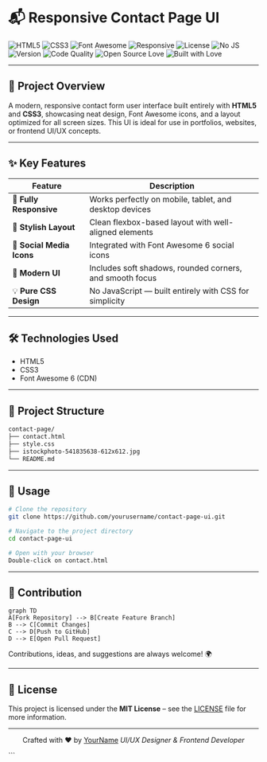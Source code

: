 
# 📬 Responsive Contact Page UI

![HTML5](https://img.shields.io/badge/HTML5-E34F26?style=flat-square&logo=html5&logoColor=white)
![CSS3](https://img.shields.io/badge/CSS3-1572B6?style=flat-square&logo=css3&logoColor=white)
![Font Awesome](https://img.shields.io/badge/Font%20Awesome-6.x-purple?logo=fontawesome&logoColor=white)
![Responsive](https://img.shields.io/badge/Mobile--Friendly-%F0%9F%93%B1-pink)
![License](https://img.shields.io/badge/License-MIT-green)
![No JS](https://img.shields.io/badge/No%20JavaScript-100%25%20CSS-lightgrey)
![Version](https://img.shields.io/badge/version-1.0.0-blue)
![Code Quality](https://img.shields.io/badge/code%20quality-A-brightgreen)
![Open Source Love](https://img.shields.io/badge/Open--Source-%E2%9D%A4-red)
![Built with Love](https://img.shields.io/badge/built%20with-%E2%9D%A4-red)

---

## 🚀 Project Overview

A modern, responsive contact form user interface built entirely with **HTML5** and **CSS3**, showcasing neat design, Font Awesome icons, and a layout optimized for all screen sizes. This UI is ideal for use in portfolios, websites, or frontend UI/UX concepts.

---

## ✨ Key Features

| Feature               | Description                                                  |
|-----------------------|--------------------------------------------------------------|
| 📱 **Fully Responsive**     | Works perfectly on mobile, tablet, and desktop devices       |
| 🎨 **Stylish Layout**       | Clean flexbox-based layout with well-aligned elements       |
| 🔗 **Social Media Icons**   | Integrated with Font Awesome 6 social icons                 |
| 🧊 **Modern UI**            | Includes soft shadows, rounded corners, and smooth focus     |
| 💡 **Pure CSS Design**      | No JavaScript — built entirely with CSS for simplicity      |

---

## 🛠️ Technologies Used

- HTML5
- CSS3
- Font Awesome 6 (CDN)

---

## 📂 Project Structure

```bash
contact-page/
├── contact.html
├── style.css
├── istockphoto-541835638-612x612.jpg
└── README.md
````

---

## 🧩 Usage

```bash
# Clone the repository
git clone https://github.com/yourusername/contact-page-ui.git

# Navigate to the project directory
cd contact-page-ui

# Open with your browser
Double-click on contact.html
```

---

## 🤝 Contribution

```mermaid
graph TD
A[Fork Repository] --> B[Create Feature Branch]
B --> C[Commit Changes]
C --> D[Push to GitHub]
D --> E[Open Pull Request]
```

Contributions, ideas, and suggestions are always welcome! 🌍

---

## 📜 License

This project is licensed under the **MIT License** – see the [LICENSE](./LICENSE) file for more information.

---

<div align="center">

Crafted with ❤️ by [YourName](https://github.com/yourusername)
*UI/UX Designer & Frontend Developer*

</div>
```


